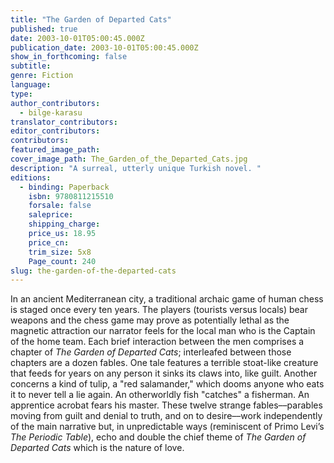 ```yaml
---
title: "The Garden of Departed Cats"
published: true
date: 2003-10-01T05:00:45.000Z
publication_date: 2003-10-01T05:00:45.000Z
show_in_forthcoming: false
subtitle:
genre: Fiction
language:
type:
author_contributors:
  - bilge-karasu
translator_contributors:
editor_contributors:
contributors:
featured_image_path:
cover_image_path: The_Garden_of_the_Departed_Cats.jpg
description: "A surreal, utterly unique Turkish novel. "
editions:
  - binding: Paperback
    isbn: 9780811215510
    forsale: false
    saleprice:
    shipping_charge:
    price_us: 18.95
    price_cn:
    trim_size: 5x8
    Page_count: 240
slug: the-garden-of-the-departed-cats
---
```


In an ancient Mediterranean city, a traditional archaic game of human chess is staged once every ten years. The players (tourists versus locals) bear weapons and the chess game may prove as potentially lethal as the magnetic attraction our narrator feels for the local man who is the Captain of the home team. Each brief interaction between the men comprises a chapter of _The Garden of Departed Cats_; interleafed between those chapters are a dozen fables. One tale features a terrible stoat-like creature that feeds for years on any person it sinks its claws into, like guilt. Another concerns a kind of tulip, a "red salamander," which dooms anyone who eats it to never tell a lie again. An otherworldly fish "catches" a fisherman. An apprentice acrobat fears his master. These twelve strange fables––parables moving from guilt and denial to truth, and on to desire––work independently of the main narrative but, in unpredictable ways (reminiscent of Primo Levi’s _The Periodic Table_), echo and double the chief theme of _The Garden of Departed Cats_ which is the nature of love.

